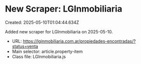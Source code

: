 # New Scraper: LGInmobiliaria

Created: 2025-05-10T01:04:44.634Z

Added new scraper for LGInmobiliaria on 2025-05-10.

- URL: https://lginmobiliaria.com.ar/propiedades-encontradas/?status=venta
- Main selector: article.property-item
- Class file: LGInmobiliaria.js